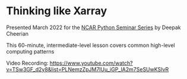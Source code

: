 # Thinking like Xarray

Presented March 2022 for the [NCAR Python Seminar Series](https://ncar.github.io/esds/posts/2022/Thinking-with-Xarray/) by Deepak Cheerian

This 60-minute, intermediate-level lesson covers common high-level computing patterns

Video Recording:
https://www.youtube.com/watch?v=TSw3GF_d2y8&list=PLNemzZpJM7lUu_iGP_lA2m7SeSUwKSIvR
